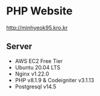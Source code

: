 # PHP Website

http://minhyeok95.kro.kr

## Server

- AWS EC2 Free Tier
- Ubuntu 20.04 LTS
- Nginx v1.22.0
- PHP v8.1.9 & Codeigniter v3.1.13
- Postgresql v14.5